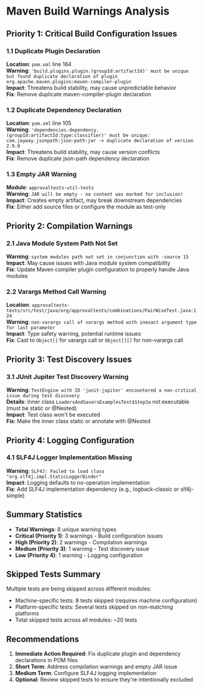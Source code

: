# Maven Build Warnings Analysis

## Priority 1: Critical Build Configuration Issues

### 1.1 Duplicate Plugin Declaration
**Location**: `pom.xml` line 164  
**Warning**: `'build.plugins.plugin.(groupId:artifactId)' must be unique but found duplicate declaration of plugin org.apache.maven.plugins:maven-compiler-plugin`  
**Impact**: Threatens build stability, may cause unpredictable behavior  
**Fix**: Remove duplicate maven-compiler-plugin declaration

### 1.2 Duplicate Dependency Declaration  
**Location**: `pom.xml` line 105  
**Warning**: `'dependencies.dependency.(groupId:artifactId:type:classifier)' must be unique: com.jayway.jsonpath:json-path:jar -> duplicate declaration of version 2.9.0`  
**Impact**: Threatens build stability, may cause version conflicts  
**Fix**: Remove duplicate json-path dependency declaration

### 1.3 Empty JAR Warning
**Module**: `approvaltests-util-tests`  
**Warning**: `JAR will be empty - no content was marked for inclusion!`  
**Impact**: Creates empty artifact, may break downstream dependencies  
**Fix**: Either add source files or configure the module as test-only

## Priority 2: Compilation Warnings

### 2.1 Java Module System Path Not Set
**Warning**: `system modules path not set in conjunction with -source 15`  
**Impact**: May cause issues with Java module system compatibility  
**Fix**: Update Maven compiler plugin configuration to properly handle Java modules

### 2.2 Varargs Method Call Warning
**Location**: `approvaltests-tests/src/test/java/org/approvaltests/combinations/PairWiseTest.java:124`  
**Warning**: `non-varargs call of varargs method with inexact argument type for last parameter`  
**Impact**: Type safety warning, potential runtime issues  
**Fix**: Cast to `Object[]` for varargs call or `Object[][]` for non-varargs call

## Priority 3: Test Discovery Issues

### 3.1 JUnit Jupiter Test Discovery Warning
**Warning**: `TestEngine with ID 'junit-jupiter' encountered a non-critical issue during test discovery`  
**Details**: Inner class `LoadersAndSaversExamplesTest$Step3a` not executable (must be static or @Nested)  
**Impact**: Test class won't be executed  
**Fix**: Make the inner class static or annotate with @Nested

## Priority 4: Logging Configuration

### 4.1 SLF4J Logger Implementation Missing
**Warning**: `SLF4J: Failed to load class "org.slf4j.impl.StaticLoggerBinder"`  
**Impact**: Logging defaults to no-operation implementation  
**Fix**: Add SLF4J implementation dependency (e.g., logback-classic or slf4j-simple)

## Summary Statistics

- **Total Warnings**: 8 unique warning types
- **Critical (Priority 1)**: 3 warnings - Build configuration issues
- **High (Priority 2)**: 2 warnings - Compilation warnings  
- **Medium (Priority 3)**: 1 warning - Test discovery issue
- **Low (Priority 4)**: 1 warning - Logging configuration

## Skipped Tests Summary

Multiple tests are being skipped across different modules:
- Machine-specific tests: 8 tests skipped (requires machine configuration)
- Platform-specific tests: Several tests skipped on non-matching platforms
- Total skipped tests across all modules: ~20 tests

## Recommendations

1. **Immediate Action Required**: Fix duplicate plugin and dependency declarations in POM files
2. **Short Term**: Address compilation warnings and empty JAR issue  
3. **Medium Term**: Configure SLF4J logging implementation
4. **Optional**: Review skipped tests to ensure they're intentionally excluded